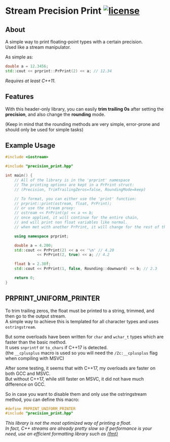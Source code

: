 
# Stream Precision Print [![license](https://img.shields.io/badge/license-MIT-blue.svg?style=flat)](https://github.com/MisaghM/Stream-Precision-Print/blob/main/LICENSE "Repository License")

## About

A simple way to print floating-point types with a certain precision.  
Used like a stream manipulator.  
  
As simple as:

```cpp
double a = 12.3456;
std::cout << prprint::PrPrint(2) << a; // 12.34
```

*Requires at least C++11.*

## Features

With this header-only library, you can easily **trim trailing 0s** after setting the **precision**, and also change the **rounding** mode.  
  
(Keep in mind that the rounding methods are very simple, error-prone and should only be used for simple tasks)

## Example Usage

```cpp
#include <iostream>

#include "precision_print.hpp"

int main() {
    // All of the library is in the 'prprint' namespace
    // The printing options are kept in a PrPrint struct:
    // (Precision, TrimTrailingZeros=false, RoundingMode=keep)

    // To format, you can either use the 'print' function:
    // prprint::print(ostream, float, PrPrint);
    // or use the stream proxy:
    // ostream << PrPrint(p) << a << b;
    // once applied, it will continue for the entire chain,
    // and will print non float variables like normal.
    // when met with another PrPrint, it will change for the rest of the chain.

    using namespace prprint;

    double a = 4.200;
    std::cout << PrPrint(2) << a << '\n' // 4.20
              << PrPrint(2, true) << a; // 4.2

    float b = 2.38f;
    std::cout << PrPrint(1, false, Rounding::downward) << b; // 2.3

    return 0;
}
```

## PRPRINT_UNIFORM_PRINTER

To trim trailing zeros, the float must be printed to a string, trimmed, and then go to the output stream.  
A simple way to achieve this is templated for all character types and uses `ostringstream`.

But some overloads have been written for `char` and `wchar_t` types which are faster than the basic method.  
It uses `snprintf` or `to_chars` if C++17 is detected.  
(the `__cplusplus` macro is used so you will need the `/Zc:__cplusplus` flag when compiling with MSVC)

After some testing, it seems that with C++17, my overloads are faster on both GCC and MSVC.  
But without C++17, while still faster on MSVC, it did not have much difference on GCC.

So in case you want to disable them and only use the ostringstream method, you can define this macro:

```cpp
#define PRPRINT_UNIFORM_PRINTER
#include "precision_print.hpp"
```

*This library is not the most optimized way of printing a float.  
In fact, C++ streams are already pretty slow so if performance is your need, use an efficient formatting library such as [{fmt}](https://github.com/fmtlib/fmt/ "{fmt} GitHub")*
